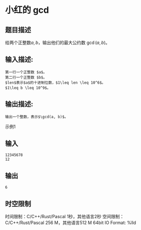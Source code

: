 # 小红的 gcd

## 题目描述

给两个正整数$a,b$，输出他们的最大公约数 $\gcd(a, b)$。

## 输入描述:
    
    
    第一行一个正整数 $a$。  
    第二行一个正整数 $b$。  
    $len$表示$a$的十进制位数，$1\leq len \leq 10^6$。  
    $1\leq b \leq 10^9$。

## 输出描述:
    
    
    输出一个整数，表示$\gcd(a, b)$。

示例1 

## 输入
    
    
    12345678
    12

## 输出
    
    
    6


## 时空限制

时间限制：C/C++/Rust/Pascal 1秒，其他语言2秒
空间限制：C/C++/Rust/Pascal 256 M，其他语言512 M
64bit IO Format: %lld